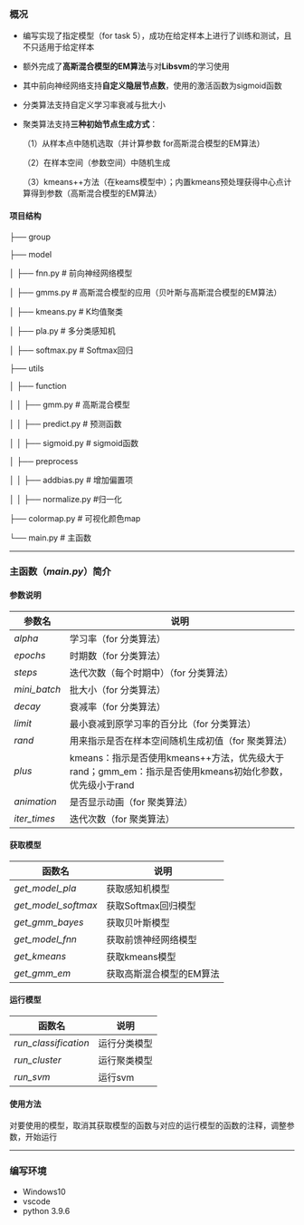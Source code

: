 
### 概况


- 编写实现了指定模型（for task 5），成功在给定样本上进行了训练和测试，且不只适用于给定样本

- 额外完成了**高斯混合模型的EM算法**与对**Libsvm**的学习使用

- 其中前向神经网络支持**自定义隐层节点数**，使用的激活函数为sigmoid函数

- 分类算法支持自定义学习率衰减与批大小

- 聚类算法支持**三种初始节点生成方式**：

  （1）从样本点中随机选取（并计算参数  for高斯混合模型的EM算法）

  （2）在样本空间（参数空间）中随机生成

  （3）kmeans++方法（在keams模型中）；内置kmeans预处理获得中心点计算得到参数（高斯混合模型的EM算法）


#### 项目结构

├── group

  ├── model

  │  ├── fnn.py # 前向神经网络模型

  │  ├── gmms.py    # 高斯混合模型的应用（贝叶斯与高斯混合模型的EM算法）

  │  ├── kmeans.py # K均值聚类

  │  ├── pla.py # 多分类感知机

  │  ├── softmax.py # Softmax回归

  ├── utils

  │  ├── function 

  │  │  ├── gmm.py  # 高斯混合模型

  │  │  ├── predict.py # 预测函数

  │  │  ├── sigmoid.py  # sigmoid函数

  │  ├── preprocess

  │  │  ├── addbias.py # 增加偏置项

  │  │  ├── normalize.py  #归一化

  ├── colormap.py        # 可视化颜色map

  └── main.py       # 主函数

------

### 主函数（*main.py*）简介

#### 参数说明

| 参数名       | 说明                                                         |
| ------------ | ------------------------------------------------------------ |
| *alpha*      | 学习率（for 分类算法）                                       |
| *epochs*     | 时期数（for 分类算法）                                       |
| *steps*      | 迭代次数（每个时期中）（for 分类算法）                       |
| *mini_batch* | 批大小（for 分类算法）                                       |
| *decay*      | 衰减率（for 分类算法）                                       |
| *limit*      | 最小衰减到原学习率的百分比（for 分类算法）                   |
| *rand*       | 用来指示是否在样本空间随机生成初值（for 聚类算法）           |
| *plus*       | kmeans：指示是否使用kmeans++方法，优先级大于rand；gmm_em：指示是否使用kmeans初始化参数，优先级小于rand |
| *animation*  | 是否显示动画（for 聚类算法）                                 |
| *iter_times* | 迭代次数（for 聚类算法）                                     |

#### 获取模型

| 函数名              | 说明                     |
| ------------------- | ------------------------ |
| *get_model_pla*     | 获取感知机模型           |
| *get_model_softmax* | 获取Softmax回归模型      |
| *get_gmm_bayes*     | 获取贝叶斯模型           |
| *get_model_fnn*     | 获取前馈神经网络模型     |
| *get_kmeans*        | 获取kmeans模型           |
| *get_gmm_em*        | 获取高斯混合模型的EM算法 |

#### 运行模型

| 函数名               | 说明         |
| -------------------- | ------------ |
| *run_classification* | 运行分类模型 |
| *run_cluster*        | 运行聚类模型 |
| *run_svm*            | 运行svm      |

#### 使用方法

对要使用的模型，取消其获取模型的函数与对应的运行模型的函数的注释，调整参数，开始运行

------

### 编写环境

- Windows10
- vscode
- python 3.9.6

